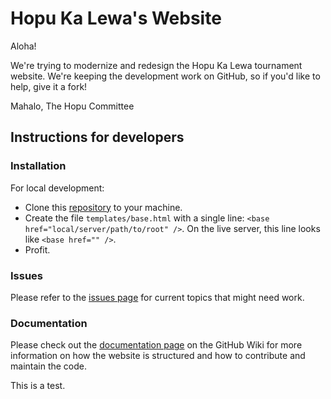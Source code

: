 Hopu Ka Lewa's Website
======================

Aloha!

We're trying to modernize and redesign the Hopu Ka Lewa tournament website.  We're keeping the development work on GitHub, so if you'd like to help, give it a fork!

Mahalo,
The Hopu Committee

Instructions for developers
---------------------------

### Installation

For local development:
+ Clone this [repository](https://github.com/kcmckell/Hopu-Ka-Lewa-website) to your machine.
+ Create the file `templates/base.html` with a single line: `<base href="local/server/path/to/root" />`.  On the live server, this line looks like `<base href="" />`.
+ Profit.

### Issues

Please refer to the [issues page](https://github.com/kcmckell/Hopu-Ka-Lewa-website/issues?labels=&milestone=&state=open) for current topics that might need work.

### Documentation

Please check out the [documentation page](https://github.com/kcmckell/Hopu-Ka-Lewa-website/wiki/Documentation) on the GitHub Wiki for more information on how the website is structured and how to contribute and maintain the code.

This is a test.
